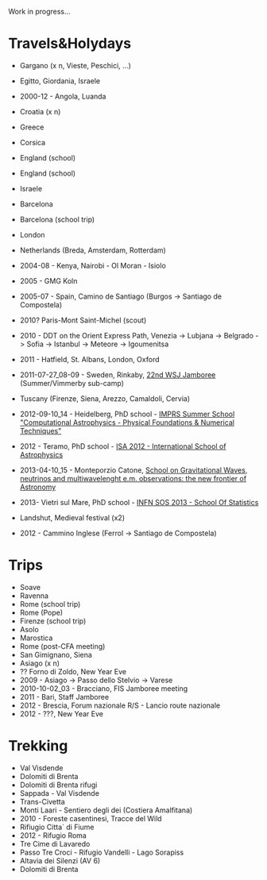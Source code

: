 <!-- 
.. link: 
.. description: 
.. tags: personal
.. date: 2013/08/14 17:32:09
.. title: My travels
.. slug: my-travels
-->

Work in progress...

# Travels&Holydays

* Gargano (x n, Vieste, Peschici, ...)
* Egitto, Giordania, Israele
* 2000-12 - Angola, Luanda
* Croatia (x n)
* Greece
* Corsica
* England (school)
* England (school)
* Israele
* Barcelona 
* Barcelona (school trip)
* London
* Netherlands (Breda, Amsterdam, Rotterdam)
* 2004-08 - Kenya, Nairobi - Ol Moran - Isiolo
* 2005 - GMG Koln
* 2005-07 - Spain, Camino de Santiago (Burgos -> Santiago de Compostela)
* 2010? Paris-Mont Saint-Michel (scout)
* 2010 - DDT on the Orient Express Path, Venezia -> Lubjana -> Belgrado -> Sofia -> Istanbul -> Meteore -> Igoumenitsa
* 2011 - Hatfield, St. Albans, London, Oxford
* 2011-07-27_08-09 - Sweden, Rinkaby, [22nd WSJ Jamboree](http://en.wikipedia.org/wiki/22nd_World_Scout_Jamboree) (Summer/Vimmerby sub-camp)
* Tuscany (Firenze, Siena, Arezzo, Camaldoli, Cervia)
* 2012-09-10_14 - Heidelberg, PhD school - 
[IMPRS Summer School "Computational Astrophysics - Physical Foundations & Numerical Techniques"](http://www.mpia.de/imprs-hd/SummerSchools/2012/)
* 2012 - Teramo, PhD school - [ISA 2012 - International School of Astrophysics](http://isa2012.oa-teramo.inaf.it/index.php/home)
* 2013-04-10_15 - Monteporzio Catone, [School on Gravitational Waves, neutrinos 
and multiwavelenght e.m. observations: the new frontier of Astronomy](http://www.roma1.infn.it/teongrav/VESF/SCHOOL2013_WEBSITE/Vesf_School.html)
* 2013- Vietri sul Mare, PhD school - [INFN SOS 2013 - School Of Statistics](http://agenda.infn.it/event/infn-stat-2013)


* Landshut, Medieval festival (x2)
* 2012 - Cammino Inglese (Ferrol -> Santiago de Compostela)

# Trips

* Soave
* Ravenna
* Rome (school trip)
* Rome (Pope)
* Firenze (school trip)
* Asolo
* Marostica
* Rome (post-CFA meeting)
* San Gimignano, Siena
* Asiago (x n)
* ?? Forno di Zoldo, New Year Eve
* 2009 - Asiago -> Passo dello Stelvio -> Varese
* 2010-10-02_03 - Bracciano, FIS Jamboree meeting
* 2011 - Bari, Staff Jamboree
* 2012 - Brescia, Forum nazionale R/S - Lancio route nazionale
* 2012 - ???, New Year Eve

# Trekking

* Val Visdende
* Dolomiti di Brenta
* Dolomiti di Brenta rifugi
* Sappada - Val Visdende
* Trans-Civetta
* Monti Laari - Sentiero degli dei (Costiera Amalfitana)
* 2010 - Foreste casentinesi, Tracce del Wild
* Rifiugio Citta` di Fiume
* 2012 - Rifugio Roma
* Tre Cime di Lavaredo
* Passo Tre Croci - Rifugio Vandelli - Lago Sorapiss
* Altavia dei Silenzi (AV 6)
* Dolomiti di Brenta








